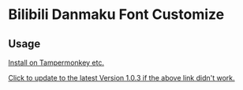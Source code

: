 # Bilibili Danmaku Font Customize
## Usage
[Install on Tampermonkey etc.](https://github.com/wayneferdon/Bilibili.Danmaku.Font.Customize/raw/main/main.user.js)

[Click to update to the latest Version 1.0.3 if the above link didn't work.](https://github.com/WayneFerdon/Chrome.Bilibili.Danmaku.Font.Customize/raw/a69535b769e545c9f235e144f84fbb656c6cb70a/main.user.js)
